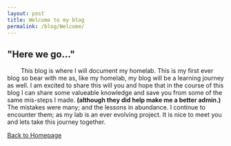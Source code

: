 ```yaml
---
layout: post
title: Welcome to my blog 
permalink: /blog/Welcome/
---
```


## "Here we go..."

&nbsp; &nbsp; &nbsp; &nbsp;  This blog is where I will document my homelab. This is my first ever blog so bear with me as, like my homelab, my blog will be a learning journey as well. I am excited to share this will you and hope that in the course of this blog I can share some valueable knowledge and save you from some of the same mis-steps I made. **(although they did help make me a better admin.)**  The mistakes were many; and the lessons in abundance. I continue to encounter them; as my lab is an ever evolving project. It is nice to meet you and lets take this journey together.   

<a href="https://reaperlabsonline.github.io/">Back to Homepage</a>



